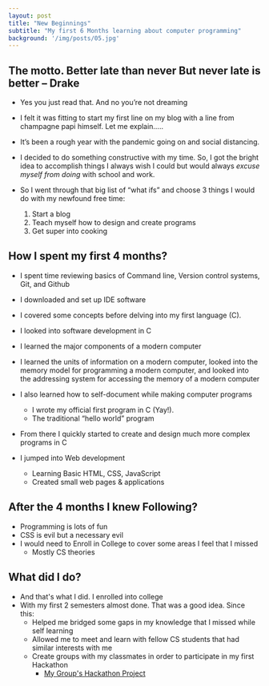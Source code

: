 ```yaml
---
layout: post
title: "New Beginnings"
subtitle: "My first 6 Months learning about computer programming"
background: '/img/posts/05.jpg'
---
```


## The motto. Better late than never But never late is better – Drake
-	Yes you just read that. And no you’re not dreaming
- I felt it was fitting to start my first line on my blog with a line from champagne papi himself.  Let me explain…..
-	It’s been a rough year with the pandemic going on and social distancing. 
- I decided to do something constructive with my time. So, I got the bright idea to accomplish things I always wish I could but would always *excuse myself from doing* with school and work.

- So I went through that big list of “what ifs” and choose 3 things I would do with my newfound free time:
  1. Start a blog
  2. Teach myself how to design and create programs
  3. Get super into cooking


## How I spent my first 4 months?

- I spent time reviewing basics of Command line, Version control systems, Git, and Github
- I downloaded and set up IDE software 
-	I covered some concepts before delving into my first language (C). 
- I looked into software development in C 
-	I learned the major components of a modern computer
- I learned the units of information on a modern computer, looked into the memory model for programming a modern computer, and looked into the addressing system for accessing the memory of a modern computer

- I also learned how to self-document while making computer programs
  - I wrote my official first program in C (Yay!). 
  - The traditional “hello world” program
- From there I quickly started to create and design much more complex programs in C 
- I jumped into Web development 
  - Learning Basic HTML, CSS, JavaScript
  - Created small web pages & applications

## After the 4 months I knew Following?
- Programming is lots of fun
- CSS is evil but a necessary evil
- I would need to Enroll in College to cover some areas I feel that I missed
  - Mostly CS theories

## What did I do?
- And that's what I did. I enrolled into college
- With my first 2 semesters almost done. That was a good idea. Since this:
  - Helped me bridged some gaps in my knowledge that I missed while self learning
  - Allowed me to meet and learn with fellow CS students that had similar interests with me
  - Create groups with my classmates in order to participate in my first Hackathon
    - [My Group's Hackathon Project](https://www.youtube.com/watch?v=LAkM1ySo7JU)